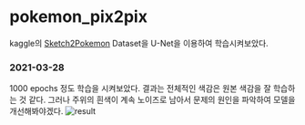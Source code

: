 # pokemon_pix2pix
kaggle의 [Sketch2Pokemon](https://www.kaggle.com/norod78/sketch2pokemon) Dataset을 U-Net을 이용하여 학습시켜보았다.  
### 2021-03-28
1000 epochs 정도 학습을 시켜보았다. 결과는 전체적인 색감은 원본 색감을 잘 학습하는 것 같다. 그러나 주위의 흰색이 계속 노이즈로 남아서 문제의 원인을 파악하여 모델을 개선해봐야겠다.
![result](./result.gif)
